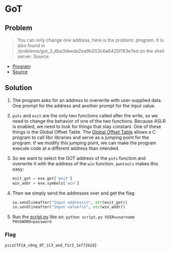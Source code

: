 # GoT

## Problem

> You can only change one address, here is the problem: program. It is also found in /problems/got_3_4ba3deeda2ea9b203c6a6425f183e7ed on the shell server. Source.

* [Program](./vuln)
* [Source](./vuln.c)

## Solution

1. The program asks for an address to overwrite with user-supplied data. One prompt for the address and another prompt for the input value. 
2. `puts` and `exit` are the only two functions called after the write, so we need to change the behavior of one of the two functions. Because ASLR is enabled, we need to look for things that stay constant. One of these things is the Global Offset Table. The [Global Offset Table](https://www.youtube.com/watch?v=kUk5pw4w0h4) allows a C program to call libc libraries and serve as a jumping point for the program. If we modify this jumping point, we can make the program execute code at a different address than intended.
3. So we want to select the GOT address of the `puts` function and overwrite it with the address of the `win` function. `pwntools` makes this easy:

    ```python
    exit_got = exe.got['exit']
    win_addr = exe.symbols['win']
    ```

4. Then we simply send the addresses over and get the flag:

    ```python
    io.sendlineafter("Input address\n", str(exit_got))
    io.sendlineafter("Input value?\n", str(win_addr))
    ```

5. Run the [script.py](script.py) like so: `python script.py USER=username PASSWORD=password`

### Flag

`picoCTF{A_s0ng_0f_1C3_and_f1r3_1ef72b2d}`

